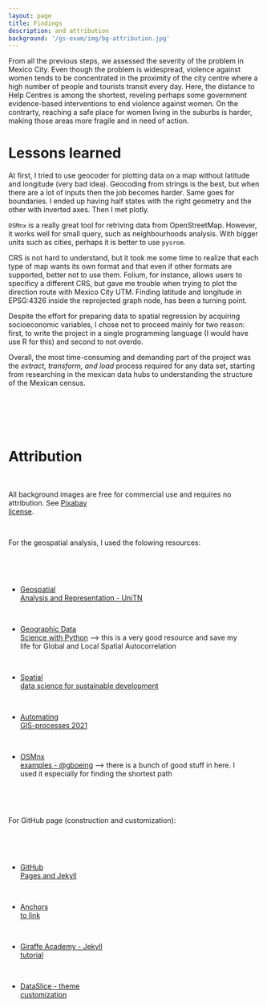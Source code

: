 ```yaml
---
layout: page
title: Findings
description: and attribution
background: '/gs-exam/img/bg-attribution.jpg'
---
```


From all the previous steps, we  assessed the severity of the problem in Mexico City.
Even though the problem is widespread, violence against women tends to be concentrated in the proximity of the city centre where a high number of people and tourists transit every day. Here, the distance to Help Centres is among the shortest, reveling perhaps some government evidence-based interventions to end violence against women. On the contrarty, reaching a safe place for women living in the suburbs is harder, making those areas more fragile and in need of action. 

# Lessons learned

At first, I tried to use geocoder for plotting data on a map without latitude and longitude (very bad idea).
Geocoding from strings is the best, but when there are a lot of inputs then the job becomes harder. Same goes for boundaries. I ended up having half states with the right geometry and the other with inverted axes. Then I met plotly. 


`OSMnx` is a really great tool for retriving data from OpenStreetMap. However, it works well for small query, such as neighbourhoods analysis. With bigger units such as cities, perhaps it is better to use `pysrom`. 

CRS is not hard to understand, but it took me some time to realize that each type of map wants its own format and that even if other formats are supported, better not to use them. Folium, for instance, allows users to specificy a different CRS, but gave me trouble when trying to plot the direction route with Mexico City UTM. Finding latitude and longitude in EPSG:4326 inside the reprojected graph node, has been a turning point. 

Despite the effort for preparing data to spatial regression by acquiring socioeconomic variables, I chose not to proceed mainly for two reason: first, to write the project in a single programming language (I would have use R for this) and second to not overdo.  

Overall, the most time-consuming and demanding part of the project was the *extract, transform, and load* process required for any data set, starting from researching in the mexican data hubs to understanding the structure of the Mexican census.



<span style="white-space: pre"> 

<span style="white-space: pre"> 


# Attribution

All background images are free for commercial use and requires no attribution. See [Pixabay license](https://pixabay.com/service/license/).


For the geospatial analysis, I used the folowing resources:

- [Geospatial Analysis and Representation - UniTN](https://napo.github.io/geospatial_course_unitn/)

- [Geographic Data Science with Python](https://geographicdata.science/book/intro.html) --> this is a very good resource and save my life for Global and Local Spatial Autocorrelation 

- [Spatial data science for sustainable development](https://sustainability-gis.readthedocs.io/en/latest/?badge=latest)

- [Automating GIS-processes 2021](https://autogis-site.readthedocs.io/en/latest/)

- [OSMnx examples - @gboeing](https://github.com/gboeing/osmnx-examples/tree/main/notebooks) --> there is a bunch of good stuff in here. I used it especially for finding the shortest path 


For GitHub page (construction and customization):

- [GitHub Pages and Jekyll](https://docs.github.com/en/pages/setting-up-a-github-pages-site-with-jekyll/about-github-pages-and-jekyll)

- [Anchors to link](https://blog.briandrupieski.com/generate-anchors-in-jekyll-blog-post)

- [Giraffe Academy - Jekyll tutorial](https://youtu.be/T1itpPvFWHI)

- [DataSlice - theme customization](https://youtu.be/wCOInE7-E0I)

